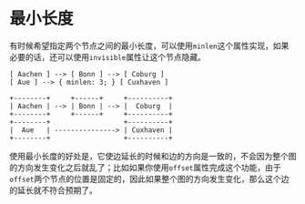 # 最小长度

有时候希望指定两个节点之间的最小长度，可以使用`minlen`这个属性实现，如果必要的话，还可以使用`invisible`属性让这个节点隐藏。

```
[ Aachen ] --> [ Bonn ] --> [ Coburg ]
[ Aue ] --> { minlen: 3; } [ Cuxhaven ]
```

```
+--------+     +------+     +----------+
| Aachen | --> | Bonn | --> |  Coburg  |
+--------+     +------+     +----------+
+--------+                  +----------+
|  Aue   | ---------------> | Cuxhaven |
+--------+                  +----------+
```

使用最小长度的好处是，它使边延长的时候和边的方向是一致的，不会因为整个图的方向发生变化之后就乱了；比如如果你使用`offset`属性完成这个功能，由于`offset`两个节点的位置是固定的，因此如果整个图的方向发生变化，那么这个边的延长就不符合预期了。

